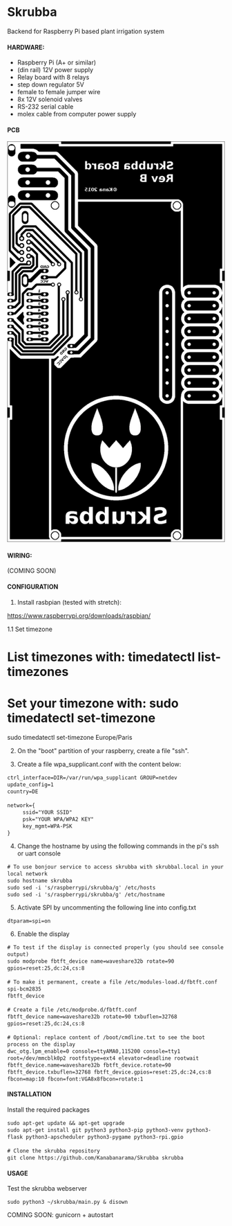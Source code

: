 # Skrubba

Backend for Raspberry Pi based plant irrigation system

#### HARDWARE:

- Raspberry Pi (A+ or similar)
- (din rail) 12V power supply
- Relay board with 8 relays
- step down regulator 5V
- female to female jumper wire
- 8x 12V solenoid valves
- RS-232 serial cable
- molex cable from computer power supply

#### PCB

![PCB](gfx/relaypcb01.png)

#### WIRING:

(COMING SOON)

#### CONFIGURATION

1. Install rasbpian (tested with stretch):

https://www.raspberrypi.org/downloads/raspbian/

1.1 Set timezone

# List timezones with: timedatectl list-timezones
# Set your timezone with: sudo timedatectl set-timezone <your timezone>
sudo timedatectl set-timezone Europe/Paris

2. On the "boot" partition of your raspberry, create a file "ssh".

3. Create a file wpa_supplicant.conf with the content below:

```
ctrl_interface=DIR=/var/run/wpa_supplicant GROUP=netdev
update_config=1
country=DE

network={
     ssid="YOUR SSID"
     psk="YOUR WPA/WPA2 KEY"
     key_mgmt=WPA-PSK
}
```

4. Change the hostname by using the following commands in the pi's ssh or uart console

```
# To use bonjour service to access skrubba with skrubbal.local in your local network
sudo hostname skrubba
sudo sed -i 's/raspberrypi/skrubba/g' /etc/hosts
sudo sed -i 's/raspberrypi/skrubba/g' /etc/hostname
```

5. Activate SPI by uncommenting the following line into config.txt

```
dtparam=spi=on
```

6. Enable the display

```
# To test if the display is connected properly (you should see console output)
sudo modprobe fbtft_device name=waveshare32b rotate=90 gpios=reset:25,dc:24,cs:8

# To make it permanent, create a file /etc/modules-load.d/fbtft.conf
spi-bcm2835
fbtft_device

# Create a file /etc/modprobe.d/fbtft.conf
fbtft_device name=waveshare32b rotate=90 txbuflen=32768 gpios=reset:25,dc:24,cs:8

# Optional: replace content of /boot/cmdline.txt to see the boot process on the display
dwc_otg.lpm_enable=0 console=ttyAMA0,115200 console=tty1 root=/dev/mmcblk0p2 rootfstype=ext4 elevator=deadline rootwait fbtft_device.name=waveshare32b fbtft_device.rotate=90 fbtft_device.txbuflen=32768 fbtft_device.gpios=reset:25,dc:24,cs:8 fbcon=map:10 fbcon=font:VGA8x8fbcon=rotate:1
```

#### INSTALLATION

Install the required packages

```
sudo apt-get update && apt-get upgrade
sudo apt-get install git python3 python3-pip python3-venv python3-flask python3-apscheduler python3-pygame python3-rpi.gpio

# Clone the skrubba repository
git clone https://github.com/Kanabanarama/Skrubba skrubba
```

#### USAGE

Test the skrubba webserver

```
sudo python3 ~/skrubba/main.py & disown
```

COMING SOON: gunicorn + autostart
